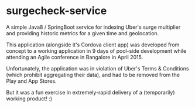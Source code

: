 # surgecheck-service

A simple Java8 / SpringBoot service for indexing Uber's surge multiplier and providing historic metrics for a given time and geolocation.

This application (alongside it's Cordova client app) was developed from concept to a working application in 9 days of pool-side development while attending an Agile conference in Bangalore in April 2015.

Unfortunately, the application was in violation of Uber's Terms & Conditions (which prohibit aggregating their data), and had to be removed from the Play and App Stores.

But it was a fun exercise in extremely-rapid delivery of a (temporarily) working product! :)
